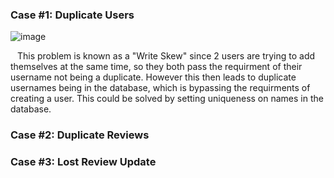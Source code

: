 ### Case #1: Duplicate Users
![image](https://github.com/user-attachments/assets/32a67bca-81ff-4272-b2df-871d0a086e14)
  
&ensp; This problem is known as a "Write Skew" since 2 users are trying to add themselves at the same time, so they both pass the requirment of their username not being a duplicate.
However this then leads to duplicate usernames being in the database, which is bypassing the requirments of creating a user. This could be solved by setting uniqueness on names in the database.


### Case #2: Duplicate Reviews

### Case #3: Lost Review Update

